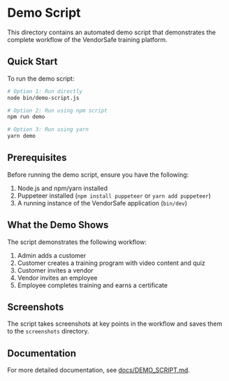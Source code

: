 # Demo Script

This directory contains an automated demo script that demonstrates the complete workflow of the VendorSafe training platform.

## Quick Start

To run the demo script:

```bash
# Option 1: Run directly
node bin/demo-script.js

# Option 2: Run using npm script
npm run demo

# Option 3: Run using yarn
yarn demo
```

## Prerequisites

Before running the demo script, ensure you have the following:

1. Node.js and npm/yarn installed
2. Puppeteer installed (`npm install puppeteer` or `yarn add puppeteer`)
3. A running instance of the VendorSafe application (`bin/dev`)

## What the Demo Shows

The script demonstrates the following workflow:

1. Admin adds a customer
2. Customer creates a training program with video content and quiz
3. Customer invites a vendor
4. Vendor invites an employee
5. Employee completes training and earns a certificate

## Screenshots

The script takes screenshots at key points in the workflow and saves them to the `screenshots` directory.

## Documentation

For more detailed documentation, see [docs/DEMO_SCRIPT.md](../docs/DEMO_SCRIPT.md).
